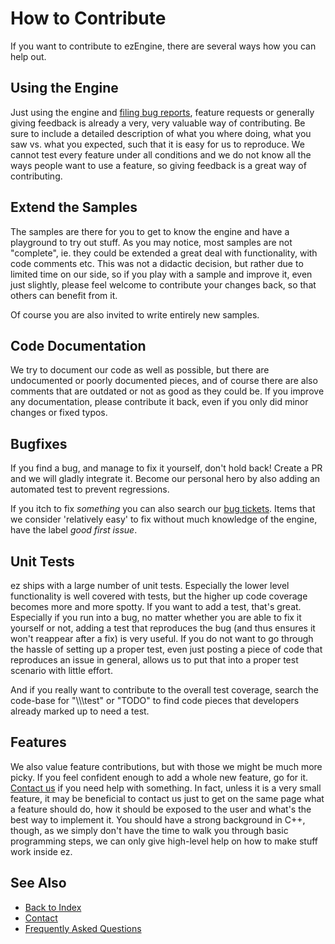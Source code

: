 # How to Contribute

If you want to contribute to ezEngine, there are several ways how you can help out.

## Using the Engine

Just using the engine and [filing bug reports](https://github.com/ezEngine/ezEngine/issues), feature requests or generally giving feedback is already a very, very valuable way of contributing. Be sure to include a detailed description of what you where doing, what you saw vs. what you expected, such that it is easy for us to reproduce. We cannot test every feature under all conditions and we do not know all the ways people want to use a feature, so giving feedback is a great way of contributing.

## Extend the Samples

The samples are there for you to get to know the engine and have a playground to try out stuff. As you may notice, most samples are not "complete", ie. they could be extended a great deal with functionality, with code comments etc. This was not a didactic decision, but rather due to limited time on our side, so if you play with a sample and improve it, even just slightly, please feel welcome to contribute your changes back, so that others can benefit from it.

Of course you are also invited to write entirely new samples.

## Code Documentation

We try to document our code as well as possible, but there are undocumented or poorly documented pieces, and of course there are also comments that are outdated or not as good as they could be. If you improve any documentation, please contribute it back, even if you only did minor changes or fixed typos.

## Bugfixes

If you find a bug, and manage to fix it yourself, don't hold back! Create a PR and we will gladly integrate it. Become our personal hero by also adding an automated test to prevent regressions.

If you itch to fix *something* you can also search our [bug tickets](https://github.com/ezEngine/ezEngine/issues). Items that we consider 'relatively easy' to fix without much knowledge of the engine, have the label *good first issue*.

## Unit Tests

ez ships with a large number of unit tests. Especially the lower level functionality is well covered with tests, but the higher up code coverage becomes more and more spotty. If you want to add a test, that's great. Especially if you run into a bug, no matter whether you are able to fix it yourself or not, adding a test that reproduces the bug (and thus ensures it won't reappear after a fix) is very useful. If you do not want to go through the hassle of setting up a proper test, even just posting a piece of code that reproduces an issue in general, allows us to put that into a proper test scenario with little effort.

And if you really want to contribute to the overall test coverage, search the code-base for "\\\\\\test" or "TODO" to find code pieces that developers already marked up to need a test.

## Features

We also value feature contributions, but with those we might be much more picky. If you feel confident enough to add a whole new feature, go for it. [Contact us](contact.md) if you need help with something. In fact, unless it is a very small feature, it may be beneficial to contact us just to get on the same page what a feature should do, how it should be exposed to the user and what's the best way to implement it. You should have a strong background in C++, though, as we simply don't have the time to walk you through basic programming steps, we can only give high-level help on how to make stuff work inside ez.

## See Also

* [Back to Index](../index.md)
* [Contact](contact.md)
* [Frequently Asked Questions](faq.md)
